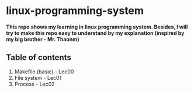 # linux-programming-system

**This repo shows my learning in linux programming system. Besides, I will try to make this repo easy to understand by my explanation (inspired by my big brother - Mr. Thaonm)**

## Table of contents
1. Makefile (basic) - Lec00  
2. File system - Lec01
3. Process - Lec02

